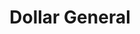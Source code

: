 ---
title: "Dollar General"
url: /san-angelo/dollar-general-north-main-street/
shop: variety store
---